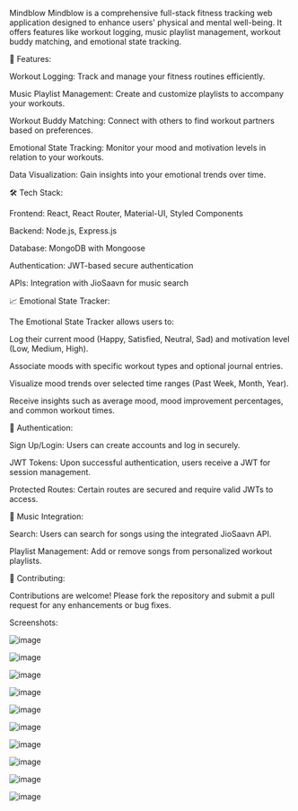 Mindblow
Mindblow is a comprehensive full-stack fitness tracking web application designed to enhance users' physical and mental well-being. It offers features like workout logging, music playlist management, workout buddy matching, and emotional state tracking.

🚀 Features:

Workout Logging: Track and manage your fitness routines efficiently.

Music Playlist Management: Create and customize playlists to accompany your workouts.

Workout Buddy Matching: Connect with others to find workout partners based on preferences.

Emotional State Tracking: Monitor your mood and motivation levels in relation to your workouts.

Data Visualization: Gain insights into your emotional trends over time.

🛠️ Tech Stack:

Frontend: React, React Router, Material-UI, Styled Components

Backend: Node.js, Express.js

Database: MongoDB with Mongoose

Authentication: JWT-based secure authentication

APIs: Integration with JioSaavn for music search

📈 Emotional State Tracker:

The Emotional State Tracker allows users to:

Log their current mood (Happy, Satisfied, Neutral, Sad) and motivation level (Low, Medium, High).

Associate moods with specific workout types and optional journal entries.

Visualize mood trends over selected time ranges (Past Week, Month, Year).

Receive insights such as average mood, mood improvement percentages, and common workout times.

🔐 Authentication:

Sign Up/Login: Users can create accounts and log in securely.

JWT Tokens: Upon successful authentication, users receive a JWT for session management.

Protected Routes: Certain routes are secured and require valid JWTs to access.

🎵 Music Integration:

Search: Users can search for songs using the integrated JioSaavn API.

Playlist Management: Add or remove songs from personalized workout playlists.

🤝 Contributing:

Contributions are welcome! Please fork the repository and submit a pull request for any enhancements or bug fixes.

Screenshots:

![image](https://github.com/user-attachments/assets/b121baaa-8a2b-4793-8175-4be7ccaf5f14)

![image](https://github.com/user-attachments/assets/0e8bfd61-cea8-4d09-bf06-5f7d73d1c982)

![image](https://github.com/user-attachments/assets/f4f168e1-15bc-43d3-a227-7e7db2468451)


![image](https://github.com/user-attachments/assets/42e1ebe7-5fb3-4d88-80be-27aaf26e3340)

![image](https://github.com/user-attachments/assets/2092a1d1-e7b5-41cf-8353-78fc48793a85)

![image](https://github.com/user-attachments/assets/4faa717e-b8dd-4a13-b40c-3f7bcdde4521)

![image](https://github.com/user-attachments/assets/34e85863-7f98-4cc2-9823-22f56680be06)

![image](https://github.com/user-attachments/assets/e7ce6765-e89c-4acf-86f6-0f6c30477188)

![image](https://github.com/user-attachments/assets/c8c086a2-24db-429d-92dd-eb1aff40e4eb)

![image](https://github.com/user-attachments/assets/ddb222fb-45ed-423c-8b3c-beb67479c0e2)
